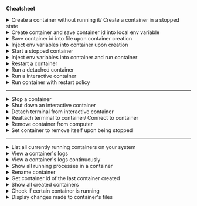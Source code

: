 **Cheatsheet**
<details>
  <summary>Create a container without running it/ Create a container in a stopped state</summary>
  
  `docker container create <container>`
</details>

<details>
  <summary>Create container and save container id into local env variable</summary>
  
  * `CID=$(docker container create <image>)`
  * `CID` can now be used in place of long ID value or name
</details>

<details>
  <summary>Save container id into file upon container creation</summary>
  
  * `docker container create --cidfile <filename> <container>`
  * NOTE: if the file already exists, then docker won't create a new container
  * Benefit of CID files? You can reuse them
</details>

<details>
  <summary>Inject env variables into container upon creation</summary>
  
  * `docker container create -e <ENV=your_env_value_here> <image>`
  * `docker container create --env-file <filename> <container>`
</details>

<details>
  <summary>Start a stopped container</summary>
  
  `docker container start <container>`
</details>

<details>
  <summary>Inject env variables into container and run container</summary>
  
  * `docker container run -e <ENV=your_env_value_here> <image>`
  * `docker container run --env-file <filename> <container>`
</details>

<details>
  <summary>Restart a container</summary>
  
  `docker container restart <container>`
</details>

<details>
  <summary>Run a detached container</summary>

  `docker container run -d <image>`
</details>

<details>
  <summary>Run a interactive container</summary>
  
  `docker container run -it <image>`
</details>

<details>
  <summary>Run container with restart policy</summary>
  
  * `docker container run --restart <restart policy> <container>`
  * By default, restart policy is "never"
</details>

---
<details>
  <summary>Stop a container</summary>
  
  `docker container stop <container>`
</details>

<details>
  <summary>Shut down an interactive container</summary>
  
  Just type `exit` in the terminal thats connected to the container
</details>

<details>
  <summary>Detach terminal from interactive container</summary>
  
*  Press: CTRL+PQ
*  *Note*: Only works if you used `--tty` option
</details>

<details>
  <summary>Reattach terminal to container/ Connect to container</summary>
  
  `docker exec -it <image> bash`
</details>

<details>
  <summary>Remove container from computer</summary>
  
  * `docker container rm <container>`
</details>

<details>
  <summary>Set container to remove itself upon being stopped</summary>
  
  * `docker container run --rm <image>`
</details>

---

<details>
  <summary>List all currently running containers on your system</summary>
  
  `docker ps`
</details>

<details>
  <summary>View a container's logs</summary>
  
  `docker logs <image>`
</details>

<details>
  <summary>View a container's logs continuously</summary>
  
  * `docker logs -f <image>`
  * The `-f`/`--follow` flag will display logs and then continue watching and updating the display with changes to the log as they occur
  * Press CTRL-C to exit
</details>

<details>
  <summary>Show all running processes in a container</summary>
  
  * `docker exec <container> ps`
  * `docker container top <container>`
</details>

<details>
  <summary>Rename container</summary>
  
  `docker container rename <current name> <new name>`
</details>

<details>
  <summary>Get container id of the last container created</summary>
  
  `docker container ls -lq`
</details>

<details>
  <summary>Show all created containers</summary>
  
  `docker container ls -a`
</details>

<details>
  <summary>Check if certain container is running</summary>
  
  * `docker container inspect -f "{{.State.Running}}" <container>` 
</details>

<details>
  <summary>Display changes made to container's files</summary>
  
  `docker container diff <container>`
</details>
